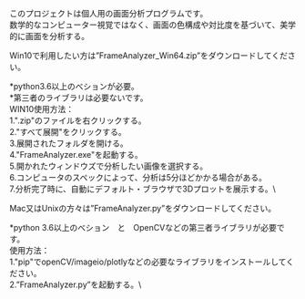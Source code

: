 このプロジェクトは個人用の画面分析プログラムです。\
数学的なコンピューター視覚ではなく、画面の色構成や対比度を基づいて、美学的に画面を分析する。

Win10で利用したい方は”FrameAnalyzer_Win64.zip”をダウンロードしてください。

*python3.6以上のべションが必要。\
*第三者のライブラリは必要ないです。\
WIN10使用方法：\
1.".zip"のファイルを右クリックする。\
2."すべて展開"をクリックする。\
3.展開されたフォルダを開ける。\
4."FrameAnalyzer.exe"を起動する。\
5.開かれたウィンドウズで分析したい画像を選択する。\
6.コンピュータのスペックによって、分析は5分ほどかかる場合がある。\
7.分析完了時に、自動にデフォルト・ブラウザで3Dプロットを展示する。\


Mac又はUnixの方々は”FrameAnalyzer.py”をダウンロードしてください。

*python 3.6以上のべション　と　OpenCVなどの第三者ライブラリが必要です。\
使用方法：\
1."pip"でopenCV/imageio/plotlyなどの必要なライブラリをインストールしてください。\
2.”FrameAnalyzer.py”を起動する。\
